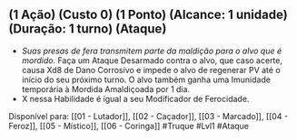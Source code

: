 ## (1 Ação) (Custo 0) (1 Ponto) (Alcance: 1 unidade) (Duração: 1 turno) (Ataque)

- *Suas presas de fera transmitem parte da maldição para o alvo que é mordido.* Faça um Ataque Desarmado contra o alvo, que caso acerte, causa Xd8 de Dano Corrosivo e impede o alvo de regenerar PV até o início do seu próximo turno. O alvo também ganha uma Imunidade temporária à Mordida Amaldiçoada por 1 dia.
- X nessa Habilidade é igual a seu Modificador de Ferocidade.

Disponível para:  [[01 - Lutador]], [[02 - Caçador]], [[03 - Marcado]], [[04 - Feroz]], [[05 - Místico]], [[06 - Coringa]]
#Truque #Lvl1 #Ataque 